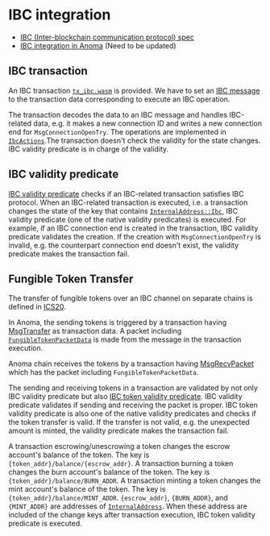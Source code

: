 # IBC integration

* [IBC (Inter-blockchain communication protocol) spec](https://github.com/cosmos/ibc)
* [IBC integration in Anoma](https://github.com/anoma/anoma/blob/yuji/design_ibc/docs/src/explore/design/ledger/ibc.md) (Need to be updated)

## IBC transaction
An IBC transaction [`tx_ibc.wasm`](https://github.com/anoma/anoma/blob/fd4b7ab36929f47369ae82c82966891cb0ccc625/wasm/wasm_source/src/lib.rs#L224-L233) is provided. We have to set an [IBC message](./ibc/message.md) to the transaction data corresponding to execute an IBC operation.

The transaction decodes the data to an IBC message and handles IBC-related data, e.g. it makes a new connection ID and writes a new connection end for `MsgConnectionOpenTry`. The operations are implemented in [`IbcActions`](https://docs.anoma.network/master/rustdoc/anoma/ledger/ibc/handler/trait.IbcActions.html).The transaction doesn't check the validity for the state changes. IBC validity predicate is in charge of the validity.

## IBC validity predicate
[IBC validity predicate](https://docs.anoma.network/master/rustdoc/anoma/ledger/ibc/vp/struct.Ibc.html#impl-NativeVp) checks if an IBC-related transaction satisfies IBC protocol. When an IBC-related transaction is executed, i.e. a transaction changes the state of the key that contains [`InternalAddress::Ibc`](https://docs.anoma.network/master/rustdoc/anoma/types/address/enum.InternalAddress.html#variant.Ibc), IBC validity predicate (one of the native validity predicates) is executed. For example, if an IBC connection end is created in the transaction, IBC validity predicate validates the creation. If the creation with `MsgConnectionOpenTry` is invalid, e.g. the counterpart connection end doesn't exist, the validity predicate makes the transaction fail.

## Fungible Token Transfer
The transfer of fungible tokens over an IBC channel on separate chains is defined in [ICS20](https://github.com/cosmos/ibc/blob/master/spec/app/ics-020-fungible-token-transfer/README.md).

In Anoma, the sending tokens is triggered by a transaction having [MsgTransfer](https://github.com/informalsystems/ibc-rs/blob/0a952b295dbcf67bcabb79ce57ce92c9c8d7e5c6/modules/src/applications/ics20_fungible_token_transfer/msgs/transfer.rs#L20-L37) as transaction data. A packet including [`FungibleTokenPacketData`](https://docs.anoma.network/master/rustdoc/anoma/types/ibc/data/struct.FungibleTokenPacketData.html) is made from the message in the transaction execution.

Anoma chain receives the tokens by a transaction having [MsgRecvPacket](https://github.com/informalsystems/ibc-rs/blob/0a952b295dbcf67bcabb79ce57ce92c9c8d7e5c6/modules/src/core/ics04_channel/msgs/recv_packet.rs#L19-L23) which has the packet including `FungibleTokenPacketData`.

The sending and receiving tokens in a transaction are validated by not only IBC validity predicate but also [IBC token validity predicate](https://docs.anoma.network/master/rustdoc/anoma/ledger/ibc/vp/struct.IbcToken.html#impl-NativeVp). IBC validity predicate validates if sending and receiving the packet is proper. IBC token validity predicate is also one of the native validity predicates and checks if the token transfer is valid. If the transfer is not valid, e.g. the unexpected amount is minted, the validity predicate makes the transaction fail.

A transaction escrowing/unescrowing a token changes the escrow account's balance of the token. The key is `{token_addr}/balance/{escrow_addr}`. A transaction burning a token changes the burn account's balance of the token. The key is `{token_addr}/balance/BURN_ADDR`. A transaction minting a token changes the mint account's balance of the token. The key is `{token_addr}/balance/MINT_ADDR`. `{escrow_addr}`, `{BURN_ADDR}`, and `{MINT_ADDR}` are addresses of [`InternalAddress`](https://docs.anoma.network/master/rustdoc/anoma/types/address/enum.InternalAddress.html). When these address are included of the change keys after transaction execution, IBC token validity predicate is executed.
